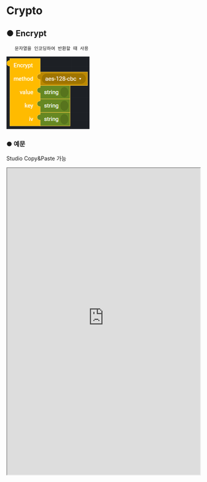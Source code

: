 # Crypto

## ● Encrypt

       문자열을 인코딩하여 반환할 때 사용

![](../../../img/assets/image%20%2896%29.png)

### ● 예문

<p class='comment'>Studio Copy&Paste 가능</p>
<iframe
    src="https://d1sxhpvag16wqc.cloudfront.net/v3.1.0/crypto/crypto_encrypt"
    width="100%"
    height="800px"
    allow=""
    sandbox="allow-scripts allow-same-origin" />
<div class="display-pdf">
    <p><img src="../../../img/assets/crypto_encrypt_example_1.png" alt="" /></p>
    <p><img src="../../../img/assets/crypto_encrypt_example_2.png" alt="" /></p>
</div>

### ● 결과

```text
{
  "result": {
    "encrypt": "D4P18LNdQHZSBQgcE8GLxA=="
  }
}
```

## ● Decrypt

       문자열을 디코딩하여 반환할 때 사용

![](../../../img/assets/image%20%28154%29.png)

### ● 예문

<p class='comment'>Studio Copy&Paste 가능</p>
<iframe
    src="https://d1sxhpvag16wqc.cloudfront.net/v3.1.0/crypto/crypto_decrypt"
    width="100%"
    height="800px"
    allow=""
    style="border:0 none"
    sandbox="allow-scripts allow-same-origin"/>
<div class="display-pdf">
    <p><img src="../../../img/assets/cryto_decrypt_example_1.png" alt="" /></p>
    <p><img src="../../../img/assets/cryto_decrypt_example_2.png" alt="" /></p>
</div>

### ● 결과

```text
{
  "result": {
    "encrypt": "D4P18LNdQHZSBQgcE8GLxA==",
    "decrypt": "Hello Synctree!"
  }
}
```

## ● 사용 가능한 method

|                  |                  |                  |
| :--------------- | :--------------- | :--------------- |
| **AES128**       | **AES192**       | **AES256**       |
| **AES-128-CBC**  | **AES-192-CBC**  | **AES-256-CBC**  |
| **AES-128-CFB**  | **AES-192-CFB**  | **AES-256-CFB**  |
| **AES-128-CFB1** | **AES-192-CFB1** | **AES-256-CFB1** |
| **AES-128-CFB8** | **AES-192-CFB8** | **AES-256-CFB8** |
| **AES-128-OFB**  | **AES-192-OFB**  | **AES-256-OFB**  |

